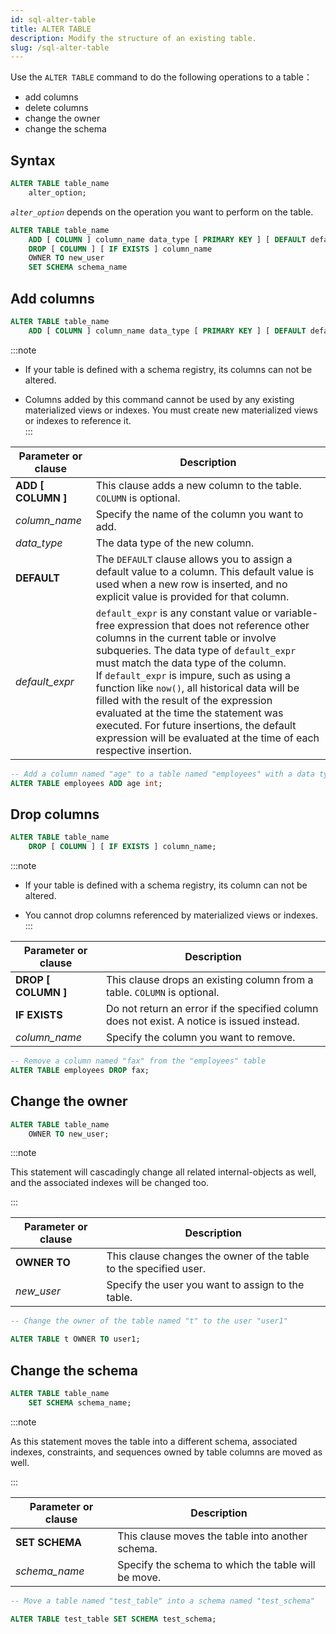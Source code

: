 ```yaml
---
id: sql-alter-table
title: ALTER TABLE
description: Modify the structure of an existing table.
slug: /sql-alter-table
---
```

<head>
  <link rel="canonical" href="https://docs.risingwave.com/docs/current/sql-alter-table/" />
</head>

Use the `ALTER TABLE` command to do the following operations to a table：

+ add columns
+ delete columns
+ change the owner
+ change the schema

## Syntax

```sql
ALTER TABLE table_name 
    alter_option;
```

*`alter_option`* depends on the operation you want to perform on the table.

```sql
ALTER TABLE table_name 
    ADD [ COLUMN ] column_name data_type [ PRIMARY KEY ] [ DEFAULT default_expr ]
    DROP [ COLUMN ] [ IF EXISTS ] column_name
    OWNER TO new_user
    SET SCHEMA schema_name
```

## Add columns

```sql title=Syntax
ALTER TABLE table_name 
    ADD [ COLUMN ] column_name data_type [ PRIMARY KEY ] [ DEFAULT default_expr ];
```

:::note

+ If your table is defined with a schema registry, its columns can not be altered.  

+ Columns added by this command cannot be used by any existing materialized views or indexes. You must create new materialized views or indexes to reference it.  
:::

| Parameter or clause | Description                                     |
| ------------------- | ----------------------------------------------- |
| **ADD [ COLUMN ]**  | This clause adds a new column to the table. `COLUMN` is optional.                           |
| *column_name*       | Specify the name of the column you want to add. |
| *data_type*         | The data type of the new column.                |
|**DEFAULT**|The `DEFAULT` clause allows you to assign a default value to a column. This default value is used when a new row is inserted, and no explicit value is provided for that column. |
| *default_expr* | `default_expr` is any constant value or variable-free expression that does not reference other columns in the current table or involve subqueries. The data type of `default_expr` must match the data type of the column.<br/>If `default_expr` is impure, such as using a function like `now()`, all historical data will be filled with the result of the expression evaluated at the time the statement was executed. For future insertions, the default expression will be evaluated at the time of each respective insertion.|

```sql title=Example
-- Add a column named "age" to a table named "employees" with a data type of integer
ALTER TABLE employees ADD age int;
```

## Drop columns

```sql title=Syntax
ALTER TABLE table_name 
    DROP [ COLUMN ] [ IF EXISTS ] column_name;
```

:::note

+ If your table is defined with a schema registry, its column can not be altered. 

+ You cannot drop columns referenced by materialized views or indexes.
:::

| Parameter or clause | Description                                                                                |
| ------------------- | ------------------------------------------------------------------------------------------ |
| **DROP [ COLUMN ]** | This clause drops an existing column from a table. `COLUMN` is optional.                                                                      |
| **IF EXISTS**       | Do not return an error if the specified column does not exist. A notice is issued instead. |
| *column_name*       | Specify the column you want to remove.                                                     |

```sql title=Example
-- Remove a column named "fax" from the "employees" table
ALTER TABLE employees DROP fax;
```

## Change the owner

```sql title=Syntax
ALTER TABLE table_name 
    OWNER TO new_user;
```

:::note

This statement will cascadingly change all related internal-objects as well, and the associated indexes will be changed too.

:::

| Parameter or clause | Description |
| ------------------- | ----------------------------------------------- |
|**OWNER TO**| This clause changes the owner of the table to the specified user.|
| *new_user* | Specify the user you want to assign to the table. |

```sql title=Example
-- Change the owner of the table named "t" to the user "user1"

ALTER TABLE t OWNER TO user1;
```

## Change the schema

```sql title=Syntax
ALTER TABLE table_name 
    SET SCHEMA schema_name;
```

:::note

As this statement moves the table into a different schema, associated indexes, constraints, and sequences owned by table columns are moved as well.

:::

| Parameter or clause | Description |
| ------------------- | ----------------------------------------------- |
|**SET SCHEMA**| This clause moves the table into another schema.|
| *schema_name* | Specify the schema to which the table will be move. |

```sql title=Example
-- Move a table named "test_table" into a schema named "test_schema"

ALTER TABLE test_table SET SCHEMA test_schema;
```
